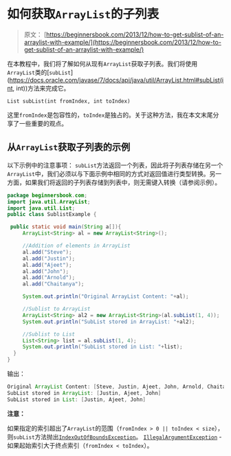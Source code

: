 # 如何获取`ArrayList`的子列表

> 原文： [https://beginnersbook.com/2013/12/how-to-get-sublist-of-an-arraylist-with-example/](https://beginnersbook.com/2013/12/how-to-get-sublist-of-an-arraylist-with-example/)

在本教程中，我们将了解如何从现有`ArrayList`获取子列表。我们将使用`ArrayList`类的[`subList`](https://docs.oracle.com/javase/7/docs/api/java/util/ArrayList.html#subList(int, int))方法来完成它。

`List subList(int fromIndex, int toIndex)`

这里`fromIndex`是包容性的，`toIndex`是独占的。关于这种方法，我在本文末尾分享了一些重要的观点。

## 从`ArrayList`获取子列表的示例

以下示例中的注意事项：
`subList`方法返回一个列表，因此将子列表存储在另一个`ArrayList`中，我们必须以与下面示例中相同的方式对返回值进行类型转换。另一方面，如果我们将返回的子列表存储到列表中，则无需键入转换（请参阅示例）。

```java
package beginnersbook.com;
import java.util.ArrayList;
import java.util.List;
public class SublistExample {

 public static void main(String a[]){
     ArrayList<String> al = new ArrayList<String>();

     //Addition of elements in ArrayList
     al.add("Steve");
     al.add("Justin");
     al.add("Ajeet");
     al.add("John");
     al.add("Arnold");
     al.add("Chaitanya");

     System.out.println("Original ArrayList Content: "+al);

     //Sublist to ArrayList
     ArrayList<String> al2 = new ArrayList<String>(al.subList(1, 4));
     System.out.println("SubList stored in ArrayList: "+al2);

     //Sublist to List
     List<String> list = al.subList(1, 4);
     System.out.println("SubList stored in List: "+list);
  }
}
```

输出：

```java
Original ArrayList Content: [Steve, Justin, Ajeet, John, Arnold, Chaitanya]
SubList stored in ArrayList: [Justin, Ajeet, John]
SubList stored in List: [Justin, Ajeet, John]
```

**注意：**

如果指定的索引超出了`ArrayList`的范围（`fromIndex > 0 || toIndex < size`），则`subList`方法抛出[`IndexOutOfBoundsException`](https://docs.oracle.com/javase/7/docs/api/java/lang/IndexOutOfBoundsException.html)。
[`IllegalArgumentException`](https://docs.oracle.com/javase/7/docs/api/java/lang/IllegalArgumentException.htm) - 如果起始索引大于终点索引（`fromIndex < toIndex`）。